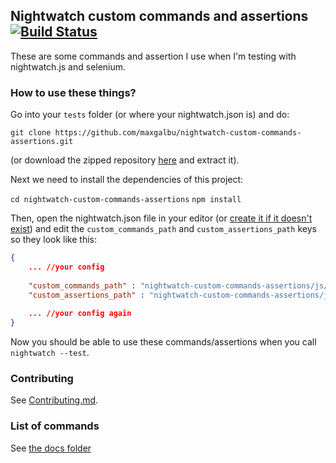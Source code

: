 ## Nightwatch custom commands and assertions [![Build Status](https://travis-ci.org/maxgalbu/nightwatch-custom-commands-assertions.svg?branch=master)](https://travis-ci.org/maxgalbu/nightwatch-custom-commands-assertions)

These are some commands and assertion I use when I'm testing with nightwatch.js and selenium.

### How to use these things?

Go into your `tests` folder (or where your nightwatch.json is) and do:

	git clone https://github.com/maxgalbu/nightwatch-custom-commands-assertions.git

(or download the zipped repository [here](https://github.com/maxgalbu/nightwatch-custom-commands-assertions/archive/master.zip) and extract it).

Next we need to install the dependencies of this project:

```cd nightwatch-custom-commands-assertions```
```npm install```

Then, open the nightwatch.json file in your editor (or [create it if it doesn't exist](http://nightwatchjs.org/guide#settings-file)) and edit the `custom_commands_path` and `custom_assertions_path` keys so they look like this:

```json
{
	... //your config
	
	"custom_commands_path" : "nightwatch-custom-commands-assertions/js/commands",
	"custom_assertions_path" : "nightwatch-custom-commands-assertions/js/assertions",
	
	... //your config again
}
```

Now you should be able to use these commands/assertions when you call `nightwatch --test`.

### Contributing

See [Contributing.md](https://github.com/maxgalbu/nightwatch-custom-commands-assertions/blob/master/Contributing.md).

### List of commands

See [the docs folder](https://github.com/maxgalbu/nightwatch-custom-commands-assertions/blob/master/docs)
